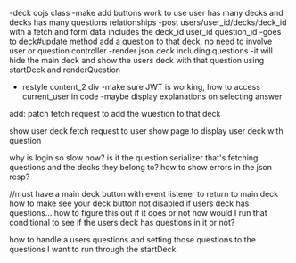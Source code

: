 

-deck oojs class
-make add buttons work to use user has many decks and decks has many questions relationships 
-post users/user_id/decks/deck_id with a fetch and form data includes the deck_id user_id question_id 
-goes to deck#update method add a question to that deck, no need to involve user or question controller 
-render json deck including questions 
-it will hide the main deck and show the users deck with that question using startDeck and renderQuestion 

- restyle content_2 div
-make sure JWT is working, how to access current_user in code 
-maybe display explanations on selecting answer 



add: 
patch fetch request to add the wuestion to that deck 

show user deck 
fetch request to user show page to display user deck with question 


why is login so slow now?  is it the question serializer that's fetching questions and the decks they belong to? 
how to show errors in the json resp? 

//must have a main deck button with event listener to return to main deck 
how to make see your deck button not disabled if users deck has questions....how to figure this out if it does or not 
how would I run that conditional to see if the users deck has questions in it or not? 

how to handle a users questions and setting those questions to the questions I want to run through the startDeck. 
